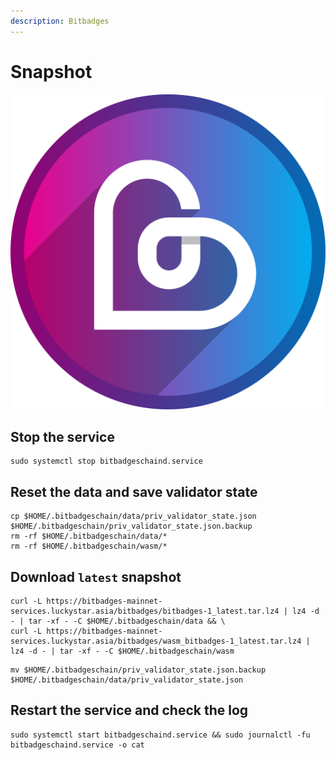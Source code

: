 ```yaml
---
description: Bitbadges
---
```


# Snapshot

![Bitbadges](../../../.gitbook/assets/badge_logo.png)

## Stop the service

```
sudo systemctl stop bitbadgeschaind.service
```

## Reset the data and save validator state

```
cp $HOME/.bitbadgeschain/data/priv_validator_state.json $HOME/.bitbadgeschain/priv_validator_state.json.backup
rm -rf $HOME/.bitbadgeschain/data/*
rm -rf $HOME/.bitbadgeschain/wasm/*
```

## Download `latest` snapshot

```
curl -L https://bitbadges-mainnet-services.luckystar.asia/bitbadges/bitbadges-1_latest.tar.lz4 | lz4 -d - | tar -xf - -C $HOME/.bitbadgeschain/data && \
curl -L https://bitbadges-mainnet-services.luckystar.asia/bitbadges/wasm_bitbadges-1_latest.tar.lz4 | lz4 -d - | tar -xf - -C $HOME/.bitbadgeschain/wasm 
```

```
mv $HOME/.bitbadgeschain/priv_validator_state.json.backup $HOME/.bitbadgeschain/data/priv_validator_state.json
```

## Restart the service and check the log

```
sudo systemctl start bitbadgeschaind.service && sudo journalctl -fu bitbadgeschaind.service -o cat
```
